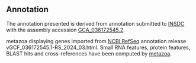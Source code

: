 **Annotation**
----------

The annotation presented is derived from annotation submitted to
[INSDC](http://www.insdc.org) with the assembly accession [GCA\_036172545.2](http://www.ebi.ac.uk/ena/data/view/GCA_036172545.2).

metazoa displaying genes imported from [NCBI RefSeq](https://www.ncbi.nlm.nih.gov/genome/annotation_euk/Culicoides_brevitarsis/GCF_036172545.1-RS_2024_03.html) annotation release vGCF_036172545.1-RS_2024_03.html.
Small RNA features, protein features, BLAST hits and cross-references have been
computed by [metazoa](https://metazoa.ensembl.org/info/genome/annotation/index.html).
